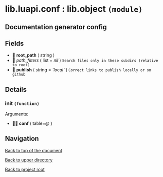 # lib.luapi.conf : lib.object `(module)`

## Documentation generator config

## Fields

+ 📝 **root_path** ( string )
+ 📜 _path_filters_ ( list = *nil* )
	`Search files only in these subdirs (relative to root)`
+ 📝 **publish** ( string = *'local'* )
	`Correct links to publish locally or on github`

## Details

### init `(function)`

Arguments:

+ 👨‍👦 **conf** ( table=@ )

## Navigation

[Back to top of the document](#libluapiconf--libobject-module)

[Back to upper directory](..)

[Back to project root](/../..)

[@>init]: #init-function
[@]: #libluapiconf--libobject-module
